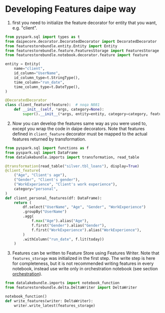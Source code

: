 # Developing Features daipe way

1. first you need to initialize the feature decorator for entity that you want,
   e.g. "client".

```python
from pyspark.sql import types as t
from daipecore.decorator.DecoratedDecorator import DecoratedDecorator
from featurestorebundle.entity.Entity import Entity
from featurestorebundle.feature.FeaturesStorage import FeaturesStorage
from featurestorebundle.notebook.decorator.feature import feature

entity = Entity(
    name="client",
    id_column="UserName",
    id_column_type=t.StringType(),
    time_column="run_date",
    time_column_type=t.DateType(),
)

@DecoratedDecorator
class client_feature(feature):  # noqa N081
    def __init__(self, *args, category=None):
        super().__init__(*args, entity=entity, category=category, features_storage=features_storage)
```

2. Now you can develop the features same way as you were used to,
   except you wrap the code in daipe decorators. Note that features
   defined in `client_feature` decorator must be mapped to the actual
   features returned by transformation.

```python
from pyspark.sql import functions as f
from pyspark.sql import DataFrame
from datalakebundle.imports import transformation, read_table

@transformation(read_table("silver.tbl_loans"), display=True)
@client_feature(
    ("Age", "Client's age"),
    ("Gender", "Client's gender"),
    ("WorkExperience", "Client's work experience"),
    category="personal",
)
def client_personal_features(df: DataFrame):
    return (
        df.select("UserName", "Age", "Gender", "WorkExperience")
        .groupBy("UserName")
        .agg(
            f.max("Age").alias("Age"),
            f.first("Gender").alias("Gender"),
            f.first("WorkExperience").alias("WorkExperience"),
        )
        .withColumn("run_date", f.lit(today))
    )
```

3. Features can be written to Feature Store using Features Writer. Note that
   `features_storage` was initialized in the first step. The write step is here
   for completeness, but it is not recommended writing features in every notebook,
   instead use write only in orchestration notebook (see section [orchestration](orchestration.md)).

```python
from datalakebundle.imports import notebook_function
from featurestorebundle.delta.DeltaWriter import DeltaWriter

notebook_function()
def write_features(writer: DeltaWriter):
    writer.write_latest(features_storage)
```
